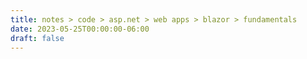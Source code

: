 ```yaml
---
title: notes > code > asp.net > web apps > blazor > fundamentals
date: 2023-05-25T00:00:00-06:00
draft: false
---
```


